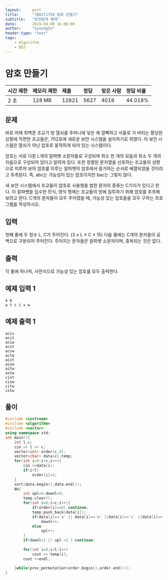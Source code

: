 ```yaml
---
layout:     post
title:      "[BOJ]1759 암호 만들기"
subtitle:   "완전탐색 예제"
date:       2019-04-09 16:00:00
author:     "kyoungIn"
header-type: "text"
tags:
    - Algorithm
    - BOJ
---
```

# 암호 만들기 

| 시간 제한 | 메모리 제한 | 제출  | 정답 | 맞은 사람 | 정답 비율 |
| :-------- | :---------- | :---- | :--- | :-------- | :-------- |
| 2 초      | 128 MB      | 12821 | 5627 | 4018      | 44.018%   |

## 문제

바로 어제 최백준 조교가 방 열쇠를 주머니에 넣은 채 깜빡하고 서울로 가 버리는 황당한 상황에 직면한 조교들은, 702호에 새로운 보안 시스템을 설치하기로 하였다. 이 보안 시스템은 열쇠가 아닌 암호로 동작하게 되어 있는 시스템이다.

암호는 서로 다른 L개의 알파벳 소문자들로 구성되며 최소 한 개의 모음과 최소 두 개의 자음으로 구성되어 있다고 알려져 있다. 또한 정렬된 문자열을 선호하는 조교들의 성향으로 미루어 보아 암호를 이루는 알파벳이 암호에서 증가하는 순서로 배열되었을 것이라고 추측된다. 즉, abc는 가능성이 있는 암호이지만 bac는 그렇지 않다.

새 보안 시스템에서 조교들이 암호로 사용했을 법한 문자의 종류는 C가지가 있다고 한다. 이 알파벳을 입수한 민식, 영식 형제는 조교들의 방에 침투하기 위해 암호를 추측해 보려고 한다. C개의 문자들이 모두 주어졌을 때, 가능성 있는 암호들을 모두 구하는 프로그램을 작성하시오.

## 입력

첫째 줄에 두 정수 L, C가 주어진다. (3 ≤ L ≤ C ≤ 15) 다음 줄에는 C개의 문자들이 공백으로 구분되어 주어진다. 주어지는 문자들은 알파벳 소문자이며, 중복되는 것은 없다.

## 출력

각 줄에 하나씩, 사전식으로 가능성 있는 암호를 모두 출력한다.



## 예제 입력 1 

```
4 6
a t c i s w
```

## 예제 출력 1 

```
acis
acit
aciw
acst
acsw
actw
aist
aisw
aitw
astw
cist
cisw
citw
istw
```



## 풀이 

```cpp
#include <iostream>
#include <algorithm>
#include <vector>
using namespace std;
int main(){
    int l,c;
    cin >> l >> c;
    vector<int> order(c,0);
    vector<char> data(c),temp;
    for(int i=0;i<c;i++){
        cin >>data[i];
        if(i<l)
            order[i]=1;
    }
    sort(data.begin(),data.end());
    do{
        int upl=0,downl=0;
        temp.clear();
        for(int i=0;i<c;i++){
            if(order[i]==0) continue;
            temp.push_back(data[i]);
            if(data[i]=='a' || data[i]=='e' ||data[i]=='i' ||data[i]=='o' ||data[i]=='u')
                downl++;
            else
                upl++;
        }
        if(downl<1 || upl <2 ) continue;
        
        for(int i=0;i<l;i++)
            cout << temp[i];
        cout <<endl;
        
    }while(prev_permutation(order.begin(),order.end()));
}

```


